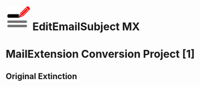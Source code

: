 # ![EESMX icon]  EditEmailSubject MX
# MailExtension Conversion Project [1]

## Original Extinction
[EESMX icon]: /rep-resources/images/editemailsubjectmx-icon-64px.png 
